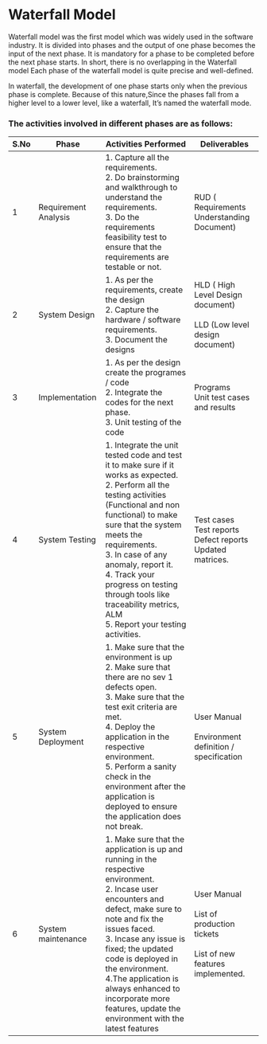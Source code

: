 # Waterfall Model

Waterfall model was the first model which was widely used in the software industry.
It is divided into phases and the output of one phase becomes the input of the next phase. It is mandatory for a phase to be completed before the next phase starts. In short, there is no overlapping in the Waterfall model Each phase of the waterfall model is quite precise and well-defined.  

In waterfall, the development of one phase starts only when the previous phase is complete. Because of this nature,Since the phases fall from a higher level to a lower level, like a waterfall, It’s named the waterfall mode.

### The activities involved in different phases are as follows:

<table >
<thead>
<tr c>
<th >S.No</th><th >Phase</th><th >Activities Performed</th><th >Deliverables</th>
</tr>
</thead>
<tbody ">
<tr>
<td>1</td><td>Requirement Analysis</td><td>1. Capture all the requirements.<br/>
2. Do brainstorming and walkthrough to understand the requirements.<br/>
3. Do the requirements feasibility test to ensure that the requirements are testable or not.<br/>
</td><td>RUD ( Requirements Understanding Document)</td>
</tr>
<tr>
<td>2</td><td>System Design</td><td>1. As per the requirements, create the design<br/>
2. Capture the hardware / software requirements.<br/>
3. Document the designs<br/>
</td><td>HLD ( High Level Design document)<br/>
<br/>
LLD (Low level design document)<br/>
</td>
</tr>
<tr>
<td>3</td><td>Implementation</td><td >1. As per the design create the programes / code<br/>
2. Integrate the codes for the next phase.<br/>
3. Unit testing of the code<br/>
</td><td>Programs<br/>
Unit test cases and results<br/>
</td>
</tr>
<tr>
<td>4</td><td>System Testing</td><td>1. Integrate the unit tested code and test it to make sure if it works as expected. 2. Perform all the testing activities (Functional and non functional) to make sure that the system meets the requirements.<br/>
3. In case of any anomaly, report it. <br/>
4. Track your progress on testing through tools like traceability metrics, ALM<br/>
5. Report your testing activities. <br/>
</td><td>Test cases<br/>
Test reports<br/>
Defect reports<br/>
Updated matrices.<br/>
</td>
</tr>
<tr>
<td >5</td><td>System Deployment</td><td>1. Make sure that the environment is up<br/>
2. Make sure that there are no sev 1 defects open.<br/>
3. Make sure that the test exit criteria are met. <br/>
4. Deploy the application in the respective environment.<br/>
5. Perform a sanity check in the environment after the application is deployed to ensure the application does not break. <br/>
</td><td>User Manual<br/>
<br/>
Environment definition / specification<br/>
</td>
</tr>
<tr>
<td >6</td><td >System maintenance </td><td>1. Make sure that the application is up and running in the respective environment.<br/>
2. Incase user encounters and defect, make sure to note and fix the issues faced.<br/>
3. Incase any issue is fixed; the updated code is deployed in the environment. <br/>
4.The application is always enhanced to incorporate more features, update the environment with the latest features<br/>
</td><td>User Manual<br/>
<br/>
List of production tickets<br/>
<br/>
List of new features implemented.<br/>
</td>
</tr>
</tbody>
</table>

